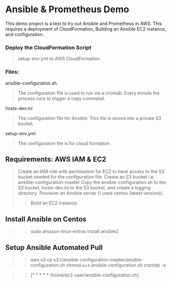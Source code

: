 # Ansible & Prometheus Demo
This demo project is a test to try out Ansible and Prometheus in AWS. This requires a deployment of CloudFormation, Building an Ansible EC2 instance, and configuration.


### Deploy the CloudFormation Script
> setup-env.yml to AWS CloudFormation

### Files:
ansible-configuration.sh 
> The configuration file is used to run via a crontab. Every minute the process runs to trigger a copy command.

hosts-dev.ini
> The configuration file for Ansible. This file is stored into a private S3 bucket.

setup-env.yml 
> The configuration file is for cloud formation.



## Requirements: AWS IAM & EC2
> Create an IAM role with permissions for EC2 to have access to the S3 bucket needed for the configuration file.
> Create an S3 bucket i.e. ansible-configuration-master
> Copy the ansible-configuration.sh to the S3 bucket, hosts-dev.ini to the S3 bucket, and create a logging directory.
> Provision an Ansible server (I used centos (latest version)). 
>> Build an EC2 instance.


## Install Ansible on Centos
>> sudo amazon-linux-extras install ansible2

## Setup Ansible Automated Pull
>> aws s3 cp s3://ansible-configuration-master/ansible-configuration.sh
>> chmod u+x ansible-configuration.sh
>> crontab -e 


>> [* * * * * /home/ec2-user/ansible-configuration.sh]
